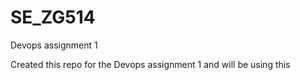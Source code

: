 # SE_ZG514
Devops assignment 1

Created this repo for the Devops assignment 1
and will be using this